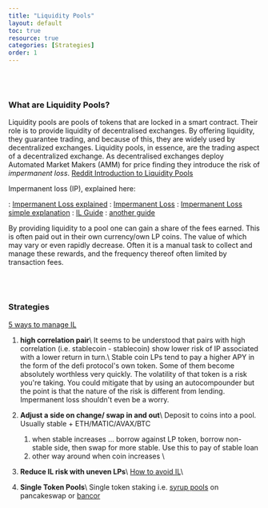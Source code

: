 ```yaml
---
title: "Liquidity Pools"
layout: default
toc: true
resource: true
categories: [Strategies]
order: 1
---
```


<br><br>

### What are Liquidity Pools?
Liquidity pools are pools of tokens that are locked in a smart contract. Their role is to provide liquidity of decentralised exchanges. By offering liquidity, they guarantee trading, and because of this, they are widely used by decentralized exchanges. Liquidity pools, in essence, are the trading aspect of a decentralized exchange. As decentralised exchanges deploy Automated Market Makers (AMM) for price finding they introduce the risk of _impermanent loss_. [Reddit Introduction to Liquidity Pools](https://www.reddit.com/r/CryptoCurrency/comments/mfk2oi/defi_explained_liquidity_pools/ "Source on  reddit")

Impermanent loss (IP), explained here:

: [Impermanent Loss explained](https://finematics.com/impermanent-loss-explained/)
: [Impermanent Loss](https://3commas.io/academy/articles/impermanent-loss-explained)
: [Impermanent Loss simple explanation](https://3commas.io/academy/articles/impermanent-loss-explained)
: [IL Guide](https://rugdoc.io/education/impermanent-loss/)
: [another guide](https://blog.bancor.network/beginners-guide-to-getting-rekt-by-impermanent-loss-7c9510cb2f22)


By providing liquidity to a pool one can gain a share of the fees earned. This is often paid out in their own currency/own LP coins. The value of which may vary or even rapidly decrease. Often it is a manual task to collect and manage these rewards, and the frequency thereof often limited by transaction fees.

<br><br>

###  Strategies
[5 ways to manage IL](https://www.reddit.com/r/CryptoCurrency/comments/ssaze5/5_most_effective_ways_to_manage_or_avoid/)
1. **high correlation pair**\\
It seems to be understood that pairs with high correlation (i.e. stablecoin - stablecoin) show lower risk of IP associated with a lower return in turn.\\
Stable coin LPs tend to pay a higher APY in the form of the defi protocol's own token. Some of them become absolutely worthless very quickly. The volatility of that token is a risk you're taking. You could mitigate that by using an autocompounder but the point is that the nature of the risk is different from lending. Impermanent loss shouldn't even be a worry.

2. **Adjust a side on change/ swap in and out**\\
Deposit to coins into a pool. Usually stable + ETH/MATIC/AVAX/BTC
    1. when stable increases … borrow against LP token, borrow non-stable side, then swap for more stable. Use this to pay of stable loan
    2. other way around when coin increases  \\
 
3. **Reduce IL risk with uneven LPs**\\
  [How to avoid IL](https://newsletter.banklesshq.com/p/how-to-avoid-impermanent-loss)\\
  
4. **Single Token Pools**\\
    Single token staking i.e. [syrup pools](https://pancakeswap.finance/pools) on pancakeswap or [bancor](https://app.bancor.network/pools)
    
